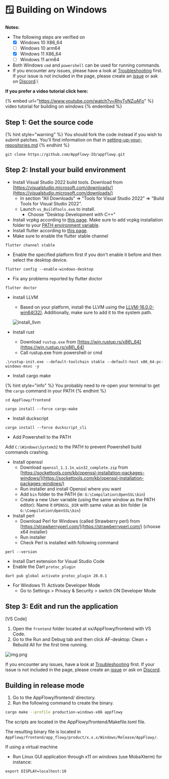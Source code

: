 # 🪟 Building on Windows

**Notes:**

* The following steps are verified on
  * [x] Windows 10 X86\_64
  * [ ] Windows 10 arm64
  * [x] Windows 11 X86\_64
  * [ ] Windows 11 arm64
* Both Windows `cmd` and `powershell` can be used for running commands.
* If you encounter any issues, please have a look at [Troubleshooting](https://github.com/AppFlowy-IO/appflowy/wiki/Troubleshooting) first. If your issue is not included in the page, please create an [issue](https://github.com/AppFlowy-IO/appflowy/issues/new/choose) or ask on [Discord](https://discord.gg/9Q2xaN37tV).\


**If you prefer a video tutorial click here:**&#x20;

{% embed url="https://www.youtube.com/watch?v=RhyTyNZuAFo" %}
video tutorial for building on windows&#x20;
{% endembed %}

## Step 1: Get the source code

{% hint style="warning" %}
You should fork the code instead if you wish to submit patches. You'll find information on that in [setting-up-your-repositories.md](../../../../essential-documentation/contribute-to-appflowy/software-contributions/submitting-code/setting-up-your-repositories.md "mention")
{% endhint %}

```shell
git clone https://github.com/AppFlowy-IO/appflowy.git
```

## Step 2: Install your build environment

* Install Visual Studio 2022 build tools. Download from [https://visualstudio.microsoft.com/downloads/](https://visualstudio.microsoft.com/downloads/)
  * In section "All Downloads" => "Tools for Visual Studio 2022" => "Build Tools for Visual Studio 2022".
  * Launch `vs_BuildTools.exe` to install.
    * Choose "Desktop Development with C++"
* Install vcpkg according to [this page](https://github.com/microsoft/vcpkg#quick-start-windows). Make sure to add vcpkg installation folder to your [PATH environment variable](https://helpdeskgeek.com/windows-10/add-windows-path-environment-variable/).
* Install flutter according to [this page](https://docs.flutter.dev/get-started/install/windows).
* Make sure to enable the flutter stable channel

```shell
flutter channel stable
```

* Enable the specified platform first if you don't enable it before and then select the desktop device.

```
flutter config --enable-windows-desktop
```

* Fix any problems reported by flutter doctor

```shell
flutter doctor
```

*   Install LLVM

    * Based on your platform, install the LLVM using the [LLVM-16.0.0-win64(32)](https://github.com/llvm/llvm-project/releases/tag/llvmorg-16.0.0). Additionally, make sure to add it to the system path.

    ![install\_llvm](../../../../.gitbook/assets/install\_llvm.png)
* Install rust
  * Download `rustup.exe` from [https://win.rustup.rs/x86\_64](https://win.rustup.rs/x86\_64)
  * Call rustup.exe from powershell or cmd

```shell
.\rustup-init.exe --default-toolchain stable --default-host x86_64-pc-windows-msvc -y
```

* Install cargo make

{% hint style="info" %}
You probably need to re-open your terminal to get the `cargo` command in your PATH
{% endhint %}

```shell
cd AppFlowy/frontend
```

```shell
cargo install --force cargo-make
```

* Install duckscript

```shell
cargo install --force duckscript_cli
```

* Add Powershell to the PATH

Add `C:\Windows\System32` to the PATH to prevent Powershell build commands crashing.

* Install openssl
  * Download `openssl_1.1.1n_win32_complete.zip` from [https://sockettools.com/kb/openssl-installation-packages-windows/](https://sockettools.com/kb/openssl-installation-packages-windows/)
  * Run installer and install Openssl where you want
  * Add `bin` folder to the PATH (ie: `G:\Compilation\OpenSSL\bin`)
  * Create a new User variable (using the same window as the PATH editor): Name it `OPENSSL_DIR` with same value as bin folder (ie `G:\Compilation\OpenSSL\bin`)
* Install perl
  * Download Perl for Windows (called Strawberry perl) from [https://strawberryperl.com/](https://strawberryperl.com/) (choose x64 installer)
  * Run installer
  * Check Perl is installed with following command

```shell
perl --version
```

* Install Dart extension for Visual Studio Code
* Enable the Dart `protoc_plugin`

```shell
dart pub global activate protoc_plugin 20.0.1
```

* For Windows 11: Activate Developer Mode
  * Go to Settings > Privacy & Security > switch ON Developer Mode

## Step 3: Edit and run the application

\[VS Code]

1. Open the `frontend` folder located at xx/AppFlowy/frontend with VS Code.
2. Go to the Run and Debug tab and then click AF-desktop: Clean + Rebuild All for the first time running.

![img.png](../../../../.gitbook/assets/launch\_appflowy.png)

If you encounter any issues, have a look at [Troubleshooting](https://appflowy.gitbook.io/docs/essential-documentation/contribute-to-appflowy/software-contributions/environment-setup/trouble-shotting) first. If your issue is not included in the page, please create an [issue](https://github.com/AppFlowy-IO/appflowy/issues/new/choose) or ask on [Discord](https://discord.gg/9Q2xaN37tV).

## Building in release mode

1. Go to the AppFlowy/frontend/ directory.
2. Run the following command to create the binary.

```bash
cargo make --profile production-windows-x86 appflowy
```

The scripts are located in the AppFlowy/frontend/Makefile.toml file.

The resulting binary file is located in `AppFlowy/frontend/app_flowy/product/x.x.x/Windows/Release/AppFlowy/`.

If using a virtual machine

* Run Linux GUI application through x11 on windows (use MobaXterm) for instance:

`export DISPLAY=localhost:10`
